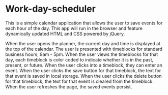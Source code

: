 # Work-day-scheduler
This is a simple calendar application that allows the user to save events for each hour of the day. 
This app will run in the browser and feature dynamically updated HTML and CSS powered by jQuery.

When the user opens the planner, the current day and time is displayed at the top of the calendar.
The user is presented with timeblocks for standard business hours, 9am - 5pm.
When the user views the timeblocks for that day, each timeblock is color coded to indicate whether it is in the past, present, or future.
When the user clicks into a timeblock, they can enter an event.
When the user clicks the save button for that timeblock, the text for that event is saved in local storage.
When the user clicks the delete button for that timeblock, the text for that event is cleared from the timeblock.
When the user refreshes the page, the saved events persist.

